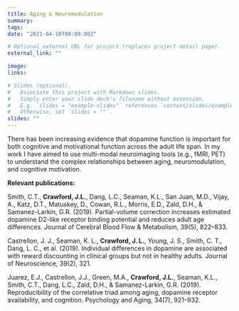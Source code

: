 ```yaml
---
title: Aging & Neuromodulation
summary: 
tags:
date: "2021-04-10T00:00:00Z"

# Optional external URL for project (replaces project detail page).
external_link: ""

image:
links:

# Slides (optional).
#   Associate this project with Markdown slides.
#   Simply enter your slide deck's filename without extension.
#   E.g. `slides = "example-slides"` references `content/slides/example-slides.md`.
#   Otherwise, set `slides = ""`.
slides: ""
---
```


There has been increasing evidence that dopamine function is important for both cognitive and motivational function across the adult life span. In my work I have aimed to use multi-modal neuroimaging tools (e.g., fMRI, PET) to understand the complex relationships between aging, neuromodulation, and cognitive motivation. 

**Relevant publications:**

Smith, C.T., **Crawford, J.L.**, Dang, L.C., Seaman, K.L., San Juan, M.D., Vijay, A., Katz, D.T.,
Matuskey, D., Cowan, R.L., Morris, E.D., Zald, D.H., & Samanez-Larkin, G.R. (2019). Partial-volume 
correction increases estimated dopamine D2-like receptor binding potential and reduces adult age differences. Journal of Cerebral Blood Flow & Metabolism, 39(5), 822–833.  

Castrellon, J. J., Seaman, K. L., **Crawford, J. L.**, Young, J. S., Smith, C. T., Dang, L. C., et al. (2019). 
Individual differences in dopamine are associated with reward discounting in clinical groups but not in healthy adults. Journal of Neuroscience, 39(2), 321.

Juarez, E.J., Castrellon, J.J., Green, M.A., **Crawford, J.L.**, Seaman, K.L., Smith, C.T., Dang, L.C., Zald, D.H., 
& Samanez-Larkin, G.R. (2019). Reproducibility of the correlative triad among aging, dopamine receptor availability, and cognition. Psychology and Aging, 34(7), 921–932.

